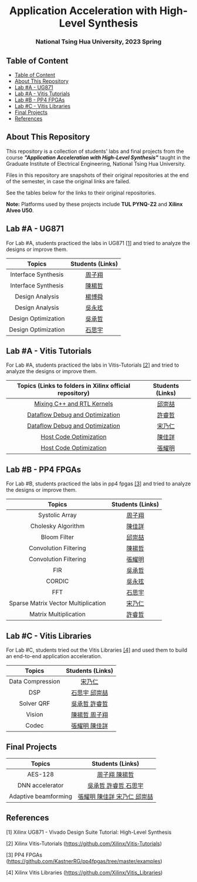 <h1 align="center">Application Acceleration with High-Level Synthesis</h1>

<h3 align="center">National Tsing Hua University, 2023 Spring</h3>



## Table of Content

- [Table of Content](#table-of-content)
- [About This Repository](#about-this-repository)
- [Lab #A - UG871](#lab-a---ug871)
- [Lab #A - Vitis Tutorials](#lab-a---vitis-tutorials)
- [Lab #B - PP4 FPGAs](#lab-b---pp4-fpgas)
- [Lab #C - Vitis Libraries](#lab-c---vitis-libraries)
- [Final Projects](#final-projects)
- [References](#references)



## About This Repository

This repository is a collection of students' labs and final projects from the course ***"Application Acceleration with High-Level Synthesis"*** taught in the Graduate Institute of Electrical Engineering, National Tsing Hua University.

Files in this repository are snapshots of their original repositories at the end of the semester, in case the original links are failed. 

See the tables below for the links to their original repositories.

**Note:** Platforms used by these projects include **TUL PYNQ-Z2** and **Xilinx Alveo U50**.



## Lab #A - UG871

For Lab #A, students practiced the labs in UG871 [[1]](#[1]) and tried to analyze the designs or improve them.

|             Topics              |                       Students (Links)                       |
| :-----------------------------: | :----------------------------------------------------------: |
|       Interface Synthesis       |      [周子翔](https://github.com/ecoyukino/labA_InterfaceSynthesis)      |
|       Interface Synthesis       |      [陳楊哲](https://github.com/ZheChen-Bill/Interface_Synthesis)      |
|         Design Analysis         | [楊博舜](https://github.com/JasonYanggg/HLS) |
|         Design Analysis         | [吳永玹](https://github.com/Ri-chard-Wu/AAHLS-LabA) |
|       Design Optimization       |   [吳承哲](https://github.com/sssh311318/HLS_LAB_A)   |
|       Design Optimization       |   [石思宇](https://github.com/freud96/Design_Optimization)   |


## Lab #A - Vitis Tutorials

For Lab #A, students practiced the labs in Vitis-Tutorials [[2]](#[2]) and tried to analyze the designs or improve them.

|   Topics (Links to folders in Xilinx official repository)    |                       Students (Links)                       |
| :----------------------------------------------------------: | :----------------------------------------------------------: |
| [Mixing C++ and RTL Kernels](https://github.com/Xilinx/Vitis-Tutorials/tree/2021.2/Hardware_Acceleration/Feature_Tutorials/02-mixing-c-rtl-kernels) | [邱崇喆](https://github.com/ccontemplator/Vitis-mixed-c-rtl-kernel) |
| [Dataflow Debug and Optimization](https://github.com/Xilinx/Vitis-Tutorials/tree/2022.1/Hardware_Acceleration/Feature_Tutorials/03-dataflow_debug_and_optimization) |       [許睿哲](https://github.com/ray3210ray3210/2022HLS)        |
| [Dataflow Debug and Optimization](https://github.com/Xilinx/Vitis-Tutorials/tree/2022.1/Hardware_Acceleration/Feature_Tutorials/03-dataflow_debug_and_optimization) |       [宋乃仁](https://github.com/Barry-Sung/HLS_LABA_Dataflow-Debug-and-Optimization)        |
| [Host Code Optimization](https://github.com/jiaxianggg-chen/07-host-code-opt_V2.git) | [陳佳詳](https://github.com/yclin629/High-Level-Synthesis--Host-Memory-Access) |
| [Host Code Optimization](https://github.com/Xilinx/Vitis-Tutorials/tree/2022.1/Hardware_Acceleration/Design_Tutorials/07-host-code-opt) | [張耀明](https://github.com/s095339/LabA-host-code-optimization) |



## Lab #B - PP4 FPGAs

For Lab #B, students practiced the labs in pp4 fpgas [[3]](#[3]) and tried to analyze the designs or improve them.

|          Topics          |                       Students (Links)                       |
| :----------------------: | :----------------------------------------------------------: |
|      Systolic Array      |    [周子翔](https://github.com/ecoyukino/LAB_B_SystolicArray)     |
|    Cholesky Algorithm    |    [陳佳詳](https://github.com/jiaxianggg-chen/cholesky-algorithm)     |
|        Bloom Filter      |    [邱崇喆](https://github.com/ccontemplator/AAHlLS_Lab_B)     |
|  Convolution Filtering   |    [陳揚哲](https://github.com/ZheChen-Bill/convolution-filtering)     |
|  Convolution Filtering   |    [張耀明](https://github.com/s095339/LAB-B_Convolution_Filtering)     |
|           FIR            |    [吳承哲](https://github.com/sssh311318/Lab_B_FIR)     |
|          CORDIC          |    [吳永玹](https://github.com/SzuHsi/AAHLS_LabB_cordic)     |
|           FFT            |     [石思宇](https://github.com/freud96/LabB_fft)     |
|Sparse Matrix Vector Multiplication|     [宋乃仁](https://github.com/Barry-Sung/LAB_B)     |
|  Matrix Multiplication   | [許睿哲](https://github.com/ray3210ray3210/2022HLS) |

## Lab #C - Vitis Libraries

For Lab #C, students tried out the Vitis Libraries [[4]](#[4]) and used them to build an end-to-end application acceleration.

|          Topics          |                       Students (Links)                       |
| :----------------------: | :----------------------------------------------------------: |
|      Data Compression    |    [宋乃仁](https://github.com/Barry-Sung/LAB_C_data_compression) |
|            DSP           |    [石思宇 邱崇喆](https://github.com/ccontemplator/AAHLS_LAB_C)     |
|        Solver QRF        |    [吳承哲 許睿哲](https://github.com/sssh311318/Lab_C_solver_QRF)     |
|          Vision          |    [陳揚哲 周子翔](https://github.com/ZheChen-Bill/Vision)     |
|           Codec          |    [張耀明 陳佳詳](https://github.com/s095339/LABC-Codec)           |

## Final Projects

|          Topics          |                       Students (Links)                       |
| :----------------------: | :----------------------------------------------------------: |
|          AES-128         |    [周子翔 陳揚哲](https://github.com/ZheChen-Bill/HLS_FINAL) |
|      DNN accelerator     |    [吳承哲 許睿哲 石思宇 ](https://github.com/ccontemplator/AAHLS_LAB_C)     |
|   Adaptive beamforming   |    [張耀明 陳佳詳 宋乃仁 邱崇喆](https://github.com/sssh311318/Lab_C_solver_QRF)     |

## References

<a id="[1]">[1]</a> Xilinx UG871 - Vivado Design Suite Tutorial: High-Level Synthesis

<a id="[2]">[2]</a> Xilinx Vitis-Tutorials (https://github.com/Xilinx/Vitis-Tutorials)

<a id="[3]">[3]</a> PP4 FPGAs (https://github.com/KastnerRG/pp4fpgas/tree/master/examples)

<a id="[4]">[4]</a> Xilinx Vitis Libraries (https://github.com/Xilinx/Vitis_Libraries)

